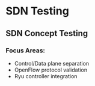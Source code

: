 # SDN Testing
## SDN Concept Testing
### Focus Areas:
- Control/Data plane separation
- OpenFlow protocol validation
- Ryu controller integration
